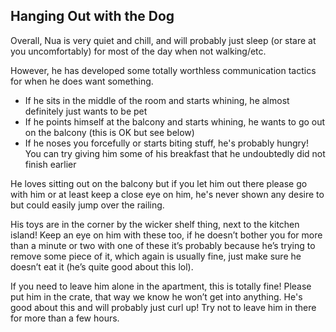 ## Hanging Out with the Dog

Overall, Nua is very quiet and chill, and will probably just sleep (or stare at you uncomfortably) for most of the day when not walking/etc.

However, he has developed some totally worthless communication tactics for when he does want something.

* If he sits in the middle of the room and starts whining, he almost definitely just wants to be pet
* If he points himself at the balcony and starts whining, he wants to go out on the balcony (this is OK but see below)
* If he noses you forcefully or starts biting stuff, he's probably hungry! You can try giving him some of his breakfast that he undoubtedly did not finish earlier

He loves sitting out on the balcony but if you let him out there please go with him or at least keep a close eye on him, he's never shown any desire to but could easily jump over the railing.

His toys are in the corner by the wicker shelf thing, next to the kitchen island! Keep an eye on him with these too, if he doesn’t bother you for more than a minute or two with one of these it’s probably because he’s trying to remove some piece of it, which again is usually fine, just make sure he doesn’t eat it (he’s quite good about this lol).

If you need to leave him alone in the apartment, this is totally fine! Please put him in the crate, that way we know he won’t get into anything. He's good about this and will probably just curl up! Try not to leave him in there for more than a few hours.
